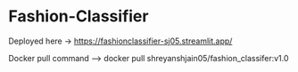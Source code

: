 # Fashion-Classifier
Deployed here -> https://fashionclassifier-sj05.streamlit.app/

Docker pull command --> docker pull shreyanshjain05/fashion_classifer:v1.0
